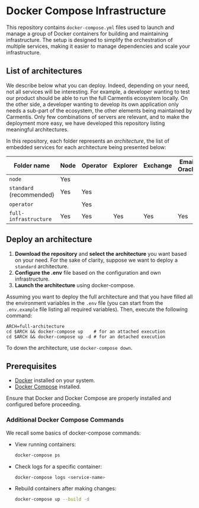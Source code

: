 # Docker Compose Infrastructure

This repository contains `docker-compose.yml` files used to launch and manage a group of Docker containers for building
and maintaining infrastructure. The setup is designed to simplify the orchestration of multiple services, making it
easier to manage dependencies and scale your infrastructure.

## List of architectures
We describe below what you can deploy. Indeed, depending on your need, not all services will be interesting.
For example, a developer wanting to test our product should be able to run the full Carmentis ecosystem 
locally. On the other side, a developer wanting to develop its own application only needs a sub-part of the 
ecosystem, the other elements being maintained by Carmentis.  Only few combinations of servers are relevant, and to make
the deployment more easy, we have developed this repository listing meaningful architectures.

In this repository, each folder represents an *architecture*, the list of embedded services for each  architecture
being presented below:

| Folder name              | Node | Operator | Explorer | Exchange | Email Oracle | File-Sign |
|--------------------------|------|----------|----------|----------|--------------|-----------|
| `node`                   |  Yes |          |          |          |              |           |
| `standard` (recommended) |  Yes | Yes      |          |          |              |           |
| `operator`               |      | Yes      |          |          |              |           |
| `full-infrastructure`    | Yes  | Yes      | Yes      | Yes      | Yes          | Yes       |


## Deploy an architecture

1. **Download the repository** and **select the architecture** you want based on your need. 
For the sake of clarity, suppose we want to deploy a `standard` architecture.
2. **Configure the .env** file based on the configuration and own infrastructure.
3. **Launch the architecture** using docker-compose.

Assuming you want to deploy the full architecture and that you have filled all the environment variables in the
`.env` file (you can start from the `.env.example` file listing all required variables). Then, execute the following command:
```shell
ARCH=full-architecture
cd $ARCH && docker-compose up    # for an attached execution
cd $ARCH && docker-compose up -d # for an detached execution
```
To down the architecture, use `docker-compose down`.


## Prerequisites

- [Docker](https://www.docker.com/) installed on your system.
- [Docker Compose](https://docs.docker.com/compose/) installed.

Ensure that Docker and Docker Compose are properly installed and configured before proceeding.


### Additional Docker Compose Commands
We recall some basics of docker-compose commands:

- View running containers:
  ```bash
  docker-compose ps
  ```

- Check logs for a specific container:
  ```bash
  docker-compose logs <service-name>
  ```

- Rebuild containers after making changes:
  ```bash
  docker-compose up --build -d
  ```
